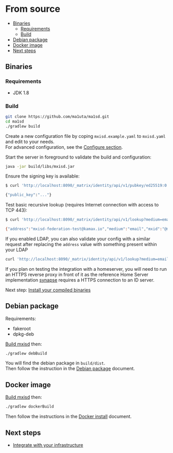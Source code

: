 # From source
- [Binaries](#binaries)
  - [Requirements](#requirements)
  - [Build](#build)
- [Debian package](#debian-package)
- [Docker image](#docker-image)
- [Next steps](#next-steps)

## Binaries
### Requirements
- JDK 1.8

### Build
```bash
git clone https://github.com/ma1uta/ma1sd.git
cd ma1sd
./gradlew build
```

Create a new configuration file by coping `mxisd.example.yaml` to `mxisd.yaml` and edit to your needs.  
For advanced configuration, see the [Configure section](configure.md).

Start the server in foreground to validate the build and configuration:
```bash
java -jar build/libs/mxisd.jar
```

Ensure the signing key is available:
```bash
$ curl 'http://localhost:8090/_matrix/identity/api/v1/pubkey/ed25519:0'

{"public_key":"..."}
```

Test basic recursive lookup (requires Internet connection with access to TCP 443):
```bash
$ curl 'http://localhost:8090/_matrix/identity/api/v1/lookup?medium=email&address=mxisd-federation-test@kamax.io'

{"address":"mxisd-federation-test@kamax.io","medium":"email","mxid":"@mxisd-lookup-test:kamax.io",...}
```

If you enabled LDAP, you can also validate your config with a similar request after replacing the `address` value with
something present within your LDAP
```bash
curl 'http://localhost:8090/_matrix/identity/api/v1/lookup?medium=email&address=john.doe@example.org'
```

If you plan on testing the integration with a homeserver, you will need to run an HTTPS reverse proxy in front of it
as the reference Home Server implementation [synapse](https://github.com/matrix-org/synapse) requires a HTTPS connection
to an ID server.  

Next step: [Install your compiled binaries](install/source.md)

## Debian package
Requirements:
- fakeroot
- dpkg-deb

[Build mxisd](#build) then:
```bash
./gradlew debBuild
```
You will find the debian package in `build/dist`.  
Then follow the instruction in the [Debian package](install/debian.md) document.

## Docker image
[Build mxisd](#build) then:
```bash
./gradlew dockerBuild
```
Then follow the instructions in the [Docker install](install/docker.md#configure) document.

## Next steps
- [Integrate with your infrastructure](getting-started.md#integrate)
